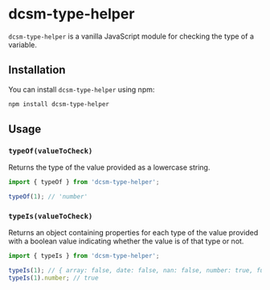 # dcsm-type-helper

`dcsm-type-helper` is a vanilla JavaScript module for checking the type of a variable.

## Installation

You can install `dcsm-type-helper` using npm:

```bash
npm install dcsm-type-helper
```

## Usage

### `typeOf(valueToCheck)`

Returns the type of the value provided as a lowercase string.

```javascript
import { typeOf } from 'dcsm-type-helper';

typeOf(1); // 'number'
```

### `typeIs(valueToCheck)`

Returns an object containing properties for each type of the value provided with a boolean value indicating whether the value is of that type or not.

```javascript
import { typeIs } from 'dcsm-type-helper';

typeIs(1); // { array: false, date: false, nan: false, number: true, function: false, regexp: false, boolean: false, null: false, undefined: false, object: false, string: false, symbol: false, bigint: false }
typeIs(1).number; // true
```